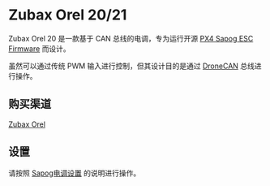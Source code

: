 # Zubax Orel 20/21

Zubax Orel 20 是一款基于 CAN 总线的电调，专为运行开源 [PX4 Sapog ESC Firmware](../dronecan/sapog.md) 而设计。

虽然可以通过传统 PWM 输入进行控制，但其设计目的是通过 [DroneCAN](index.md) 总线进行操作。

## 购买渠道

[Zubax Orel](https://zubax.com/products/orel_20)

## 设置

请按照 [Sapog电调设置](../dronecan/sapog.md) 的说明进行操作。